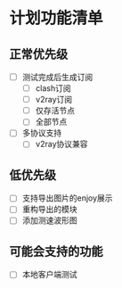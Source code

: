 # 计划功能清单

## 正常优先级

- [ ] 测试完成后生成订阅
    - [ ] clash订阅
    - [ ] v2ray订阅
    - [ ] 仅存活节点
    - [ ] 全部节点
- [ ] 多协议支持
  - [ ] v2ray协议兼容

## 低优先级

- [ ] 支持导出图片的enjoy展示
- [ ] 重构导出的模块
- [ ] 添加测速波形图

## 可能会支持的功能

- [ ] 本地客户端测试
